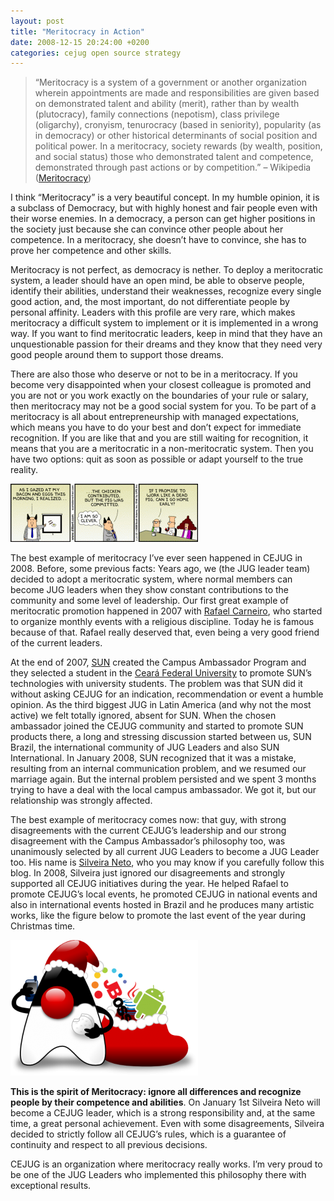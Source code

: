 ```yaml
---
layout: post
title: "Meritocracy in Action"
date: 2008-12-15 20:24:00 +0200
categories: cejug open source strategy
---
```


> “Meritocracy is a system of a government or another organization wherein appointments are made and responsibilities are given based on demonstrated talent and ability (merit), rather than by wealth (plutocracy), family connections (nepotism), class privilege (oligarchy), cronyism, tenurocracy (based in seniority), popularity (as in democracy) or other historical determinants of social position and political power. In a meritocracy, society rewards (by wealth, position, and social status) those who demonstrated talent and competence, demonstrated through past actions or by competition.” – Wikipedia ([Meritocracy](http://en.wikipedia.org/wiki/Meritocracy))


 I think “Meritocracy” is a very beautiful concept. In my humble opinion, it is a subclass of Democracy, but with highly honest and fair people even with their worse enemies. In a democracy, a person can get higher positions in the society just because she can convince other people about her competence. In a meritocracy, she doesn’t have to convince, she has to prove her competence and other skills.

Meritocracy is not perfect, as democracy is nether. To deploy a meritocratic system, a leader should have an open mind, be able to observe people, identify their abilities, understand their weaknesses, recognize every single good action, and, the most important, do not differentiate people by personal affinity. Leaders with this profile are very rare, which makes meritocracy a difficult system to implement or it is implemented in a wrong way. If you want to find meritocratic leaders, keep in mind that they have an unquestionable passion for their dreams and they know that they need very good people around them to support those dreams.

There are also those who deserve or not to be in a meritocracy. If you become very disappointed when your closest colleague is promoted and you are not or you work exactly on the boundaries of your rule or salary, then meritocracy may not be a good social system for you. To be part of a meritocracy is all about entrepreneurship with managed expectations, which means you have to do your best and don’t expect for immediate recognition. If you are like that and you are still waiting for recognition, it means that you are a meritocratic in a non-meritocratic system. Then you have two options: quit as soon as possible or adapt yourself to the true reality.

![32782.strip_-300x93.gif](/images/posts/32782.strip_-300x93.gif)

The best example of meritocracy I’ve ever seen happened in CEJUG in 2008. Before, some previous facts: Years ago, we (the JUG leader team) decided to adopt a meritocratic system, where normal members can become JUG leaders when they show constant contributions to the community and some level of leadership. Our first great example of meritocratic promotion happened in 2007 with [Rafael Carneiro](http://www.rafaelcarneiro.org/blog), who started to organize monthly events with a religious discipline. Today he is famous because of that. Rafael really deserved that, even being a very good friend of the current leaders.

At the end of 2007, [SUN](http://www.sun.com/) created the Campus Ambassador Program and they selected a student in the [Ceará Federal University](http://www.ufc.br/) to promote SUN’s technologies with university students. The problem was that SUN did it without asking CEJUG for an indication, recommendation or event a humble opinion. As the third biggest JUG in Latin America (and why not the most active) we felt totally ignored, absent for SUN. When the chosen ambassador joined the CEJUG community and started to promote SUN products there, a long and stressing discussion started between us, SUN Brazil, the international community of JUG Leaders and also SUN International. In January 2008, SUN recognized that it was a mistake, resulting from an internal communication problem, and we resumed our marriage again. But the internal problem persisted and we spent 3 months trying to have a deal with the local campus ambassador. We got it, but our relationship was strongly affected.

The best example of meritocracy comes now: that guy, with strong disagreements with the current CEJUG’s leadership and our strong disagreement with the Campus Ambassador’s philosophy too, was unanimously selected by all current JUG Leaders to become a JUG Leader too. His name is [Silveira Neto](http://silveiraneto.net/), who you may know if you carefully follow this blog. In 2008, Silveira just ignored our disagreements and strongly supported all CEJUG initiatives during the year. He helped Rafael to promote CEJUG’s local events, he promoted CEJUG in national events and also in international events hosted in Brazil and he produces many artistic works, like the figure below to promote the last event of the year during Christmas time.

![duke_natal-300x217.png](/images/posts/duke_natal-300x217.png)

**This is the spirit of Meritocracy: ignore all differences and recognize people by their competence and abilities**. On January 1st Silveira Neto will become a CEJUG leader, which is a strong responsibility and, at the same time, a great personal achievement. Even with some disagreements, Silveira decided to strictly follow all CEJUG’s rules, which is a guarantee of continuity and respect to all previous decisions.

CEJUG is an organization where meritocracy really works. I’m very proud to be one of the JUG Leaders who implemented this philosophy there with exceptional results.